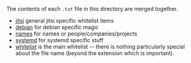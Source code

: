 The contents of each `.txt` file in this directory are merged together.

* [jitsi](jitsi.txt) general jitsi specific whitelist items
* [debian](debian.txt) for debian specific magic
* [names](names.txt) for names or people/companies/projects
* [systemd](systemd.txt) for systemd specific stuff
* [whitelist](whitelist.txt) is the main whitelist -- there is nothing
particularly special about the file name (beyond the extension which is
important).
